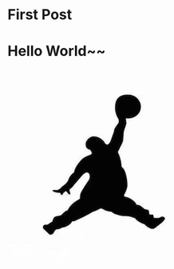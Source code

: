 # First Post


# Hello World~~

![image-20220508174850446](index.assets/image-20220508174850446.png)

